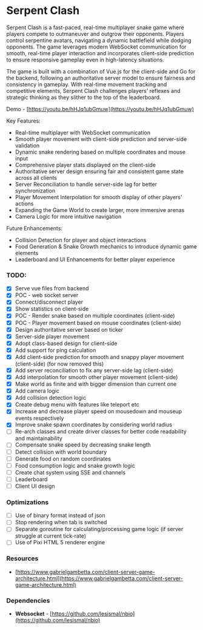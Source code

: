 # Serpent Clash
Serpent Clash is a fast-paced, real-time multiplayer snake game where players compete to outmaneuver and outgrow their opponents. Players control serpentine avatars, navigating a dynamic battlefield while dodging opponents. The game leverages modern WebSocket communication for smooth, real-time player interaction and incorporates client-side prediction to ensure responsive gameplay even in high-latency situations.

The game is built with a combination of Vue.js for the client-side and Go for the backend, following an authoritative server model to ensure fairness and consistency in gameplay. With real-time movement tracking and competitive elements, Serpent Clash challenges players' reflexes and strategic thinking as they slither to the top of the leaderboard.

Demo - [https://youtu.be/hHJq1ubGmuw](https://youtu.be/hHJq1ubGmuw)

Key Features:
- Real-time multiplayer with WebSocket communication
- Smooth player movement with client-side prediction and server-side validation
- Dynamic snake rendering based on multiple coordinates and mouse input
- Comprehensive player stats displayed on the client-side
- Authoritative server design ensuring fair and consistent game state across all clients
- Server Reconciliation to handle server-side lag for better synchronization
- Player Movement Interpolation for smooth display of other players' actions
- Expanding the Game World to create larger, more immersive arenas
- Camera Logic for more intuitive navigation

Future Enhancements:
- Collision Detection for player and object interactions
- Food Generation & Snake Growth mechanics to introduce dynamic game elements
- Leaderboard and UI Enhancements for better player experience

### TODO:
- [x] Serve vue files from backend
- [x] POC - web socket server
- [x] Connect/disconnect player
- [x] Show statistics on client-side
- [x] POC - Render snake based on multiple coordinates (client-side)
- [x] POC - Player movement based on mouse coordinates (client-side)
- [x] Design authoritative server based on ticker
- [x] Server-side player movement
- [x] Adopt class-based design for client-side
- [x] Add support for ping calculation
- [x] Add client-side prediction for smooth and snappy player movement (client-side) (for now removed this)
- [x] Add server reconciliation to fix any server-side lag (client-side)
- [x] Add interpolation for smooth other player movement (client-side)
- [x] Make world as finite and with bigger dimension than current one
- [x] Add camera logic
- [x] Add collision detection logic
- [x] Create debug menu with features like teleport etc
- [x] Increase and decrease player speed on mousedown and mouseup events respectively
- [x] Improve snake spawn coordinates by considering world radius
- [ ] Re-arch classes and create driver classes for better code readability and maintainability
- [ ] Compensate snake speed by decreasing snake length
- [ ] Detect collision with world boundary
- [ ] Generate food on random coordinates
- [ ] Food consumption logic and snake growth logic
- [ ] Create chat system using SSE and channels
- [ ] Leaderboard
- [ ] Client UI design

### Optimizations
- [ ] Use of binary format instead of json
- [ ] Stop rendering when tab is switched
- [ ] Separate goroutine for calculating/processing game logic (if server struggle at current tick-rate)
- [ ] Use of Pixi HTML 5 renderer engine

### Resources
- [https://www.gabrielgambetta.com/client-server-game-architecture.html](https://www.gabrielgambetta.com/client-server-game-architecture.html)

### Dependencies
- **Websocket** - [https://github.com/lesismal/nbio](https://github.com/lesismal/nbio)
